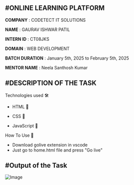 #ONLINE LEARNING PLATFORM
---------------------------------------------------------------------------------------------------------------
**COMPANY** : CODETECT IT SOLUTIONS

**NAME** : GAURAV ISHWAR PATIL

**INTERN ID** : CT08JKS

**DOMAIN** : WEB DEVELOPMENT

**BATCH DURATION** :  January 5th, 2025 to February  5th, 2025

**MENTOR NAME** :  Neela Santhosh Kumar 

#DESCRIPTION OF THE TASK
---------------------------------------------------------------------------------------------------------------
Technologies used 🛠️

- HTML 🚀

- CSS 🚀

- JavaScript 🚀

How To Use 🔧

- Download golive extension in vscode
- Just go to home.html file and press "Go live"

#Output of the Task
--------------------------------------------------------------------------------------------------------------

![Image](https://github.com/user-attachments/assets/96d81a3a-f2c8-49a6-aca1-9be4a24be5e0)

